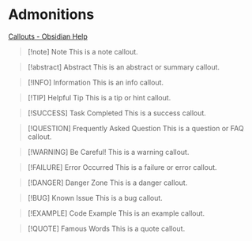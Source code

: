 # Admonitions

[Callouts - Obsidian Help](https://help.obsidian.md/Editing+and+formatting/Callouts)

> [!note] Note
> This is a note callout.

> [!abstract] Abstract
> This is an abstract or summary callout.

> [!INFO] Information
> This is an info callout.

> [!TIP] Helpful Tip
> This is a tip or hint callout.

> [!SUCCESS] Task Completed
> This is a success callout.

> [!QUESTION] Frequently Asked Question
> This is a question or FAQ callout.

> [!WARNING] Be Careful!
> This is a warning callout.

> [!FAILURE] Error Occurred
> This is a failure or error callout.

> [!DANGER] Danger Zone
> This is a danger callout.

> [!BUG] Known Issue
> This is a bug callout.

> [!EXAMPLE] Code Example
> This is an example callout.

> [!QUOTE] Famous Words
> This is a quote callout.
